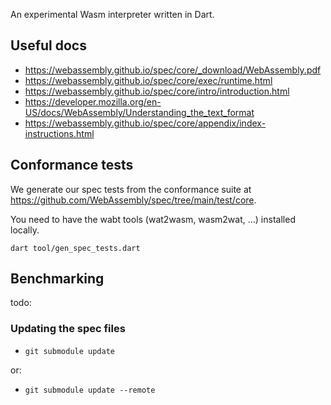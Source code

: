 An experimental Wasm interpreter written in Dart.

## Useful docs

- https://webassembly.github.io/spec/core/_download/WebAssembly.pdf
- https://webassembly.github.io/spec/core/exec/runtime.html
- https://webassembly.github.io/spec/core/intro/introduction.html
- https://developer.mozilla.org/en-US/docs/WebAssembly/Understanding_the_text_format
- https://webassembly.github.io/spec/core/appendix/index-instructions.html

## Conformance tests

We generate our spec tests from the conformance suite at
https://github.com/WebAssembly/spec/tree/main/test/core.

You need to have the wabt tools (wat2wasm, wasm2wat, ...) installed locally.

```shell
dart tool/gen_spec_tests.dart
```

## Benchmarking

todo:

### Updating the spec files

- `git submodule update`

or:

- `git submodule update --remote`
